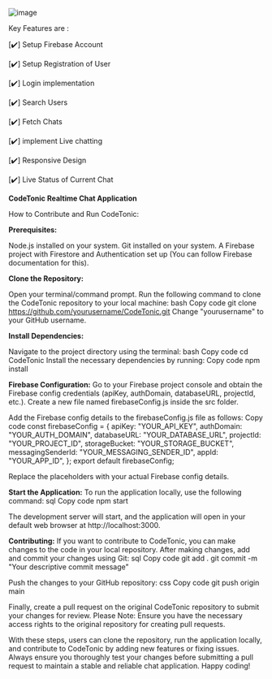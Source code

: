 ![image](https://github.com/savagearush/CodeTonic--Realtime-Chat-App/assets/34159015/864acc27-df6c-4e15-b8fa-b08aab30c13f)

Key Features are :

[✔️] Setup Firebase Account

[✔️] Setup Registration of User

[✔️] Login implementation

[✔️] Search Users

[✔️] Fetch Chats

[✔️] implement Live chatting

[✔️] Responsive Design

[✔️] Live Status of Current Chat

**CodeTonic Realtime Chat Application**

How to Contribute and Run CodeTonic:

**Prerequisites:**

Node.js installed on your system.
Git installed on your system.
A Firebase project with Firestore and Authentication set up (You can follow Firebase documentation for this).

**Clone the Repository:**

Open your terminal/command prompt.
Run the following command to clone the CodeTonic repository to your local machine:
  bash
  Copy code
  git clone https://github.com/yourusername/CodeTonic.git
Change "yourusername" to your GitHub username.

**Install Dependencies:**

Navigate to the project directory using the terminal:
  bash
  Copy code
  cd CodeTonic
  Install the necessary dependencies by running:
  Copy code
  npm install

**Firebase Configuration:**
Go to your Firebase project console and obtain the Firebase config credentials (apiKey, authDomain, databaseURL, projectId, etc.).
Create a new file named firebaseConfig.js inside the src folder.

Add the Firebase config details to the firebaseConfig.js file as follows:
Copy code
const firebaseConfig = {
  apiKey: "YOUR_API_KEY",
  authDomain: "YOUR_AUTH_DOMAIN",
  databaseURL: "YOUR_DATABASE_URL",
  projectId: "YOUR_PROJECT_ID",
  storageBucket: "YOUR_STORAGE_BUCKET",
  messagingSenderId: "YOUR_MESSAGING_SENDER_ID",
  appId: "YOUR_APP_ID",
};
export default firebaseConfig;

Replace the placeholders with your actual Firebase config details.

**Start the Application:**
To run the application locally, use the following command:
  sql
  Copy code
  npm start

The development server will start, and the application will open in your default web browser at http://localhost:3000.


**Contributing:**
If you want to contribute to CodeTonic, you can make changes to the code in your local repository.
After making changes, add and commit your changes using Git:
  sql
  Copy code
  git add .
  git commit -m "Your descriptive commit message"

Push the changes to your GitHub repository:
css
Copy code
  git push origin main

Finally, create a pull request on the original CodeTonic repository to submit your changes for review.
Please Note: Ensure you have the necessary access rights to the original repository for creating pull requests.

With these steps, users can clone the repository, run the application locally, and contribute to CodeTonic by adding new features or fixing issues. Always ensure you thoroughly test your changes before submitting a pull request to maintain a stable and reliable chat application. Happy coding!
